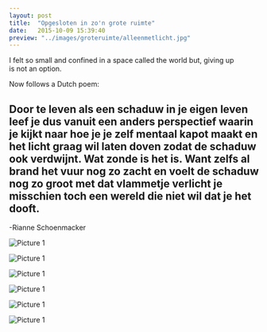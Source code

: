 ```yaml
---
layout: post
title:  "Opgesloten in zo'n grote ruimte"
date:   2015-10-09 15:39:40
preview: "../images/groteruimte/alleenmetlicht.jpg"
---
```


I felt so small and confined in a space called the world but, giving up is not an option.

Now follows a Dutch poem:

Door te leven als een schaduw in je eigen
leven leef je dus vanuit een anders
perspectief waarin je kijkt naar hoe je je zelf
mentaal kapot maakt en het licht graag wil
laten doven zodat de schaduw ook verdwijnt.
Wat zonde is het is. Want zelfs al brand het
vuur nog zo zacht en voelt de schaduw nog
zo groot met dat vlammetje verlicht je
misschien toch een wereld die niet wil dat je
het dooft.
-
-Rianne Schoenmacker

![Picture 1](../../../../images/groteruimte/licht1.jpg)

![Picture 1](../../../../images/groteruimte/licht2.jpg)

![Picture 1](../../../../images/groteruimte/licht3.jpg)

![Picture 1](../../../../images/groteruimte/licht4.jpg)

![Picture 1](../../../../images/groteruimte/licht5.jpg)

![Picture 1](../../../../images/groteruimte/licht6.jpg)
